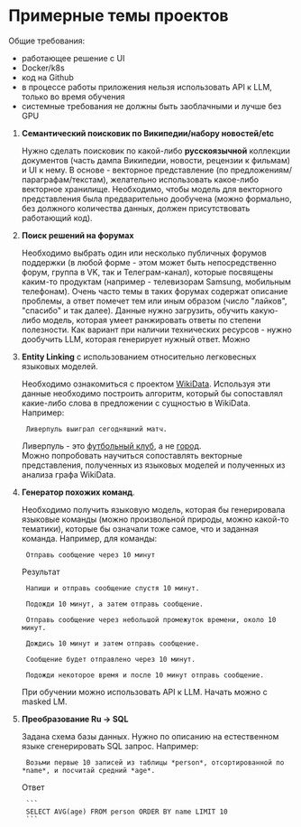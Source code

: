# Примерные темы проектов 

Общие требования:
- работающее решение с UI
- Docker/k8s
- код на Github
- в процессе работы приложения нельзя использовать API к LLM, только во время обучения
- системные требования не должны быть заоблачными и лучше без GPU

1. **Семантический поисковик по Википедии/набору новостей/etc** 

    Нужно сделать поисковик по какой-либо **русскоязычной** коллекции документов (часть дампа Википедии, новости, рецензии к фильмам) и UI к нему. В основе - векторное представление (по предложениям/параграфам/текстам), желательно использовать какое-либо векторное хранилище. Необходимо, чтобы модель для векторного представления была предварительно дообучена (можно формально, без должного количества данных, должен присутствовать работающий код).
 
 2. **Поиск решений на форумах**

    Необходимо выбрать один или несколько публичных форумов поддержки (в любой форме - этом может быть непосредственно форум, группа в VK, так и Телеграм-канал), которые посвящены каким-то продуктам (например - телевизорам Samsung, мобильным телефонам). Очень часто темы в таких форумах содержат описание проблемы, а ответ помечет тем или иным образом (число "лайков", "спасибо" и так далее). Данные нужно загрузить, обучить какую-либо модель, которая умеет ранжировать ответы по степени полезности. Как вариант при наличии технических ресурсов - нужно дообучить LLM, которая генерирует нужный ответ. Можно 

 3. **Entity Linking** с использованием относительно легковесных языковых моделей. 

    Необходимо ознакомиться с проектом [WikiData](https://wikidata.org). Используя эти данные необходимо построить алгоритм, который бы сопоставлял какие-либо слова в предложении с сущностью в WikiData. Например:

         Ливерпуль выиграл сегодняшний матч.

    Ливерпуль - это [футбольный клуб](https://www.wikidata.org/wiki/Q1130849), а не [город](https://www.wikidata.org/wiki/Q24826).  
    Можно попробовать научиться сопоставлять векторные представления, полученных из языковых моделей и полученных из анализа графа WikiData. 

4. **Генератор похожих команд**. 

    Необходимо получить языковую модель, которая бы генерировала языковые команды (можно произвольной природы, можно какой-то тематики), которые бы означали тоже самое, что и заданная команда. Например, для команды:

        Отправь сообщение через 10 минут

    Результат

        Напиши и отправь сообщение спустя 10 минут.

        Подожди 10 минут, а затем отправь сообщение.

        Отправь сообщение через небольшой промежуток времени, около 10 минут.

        Дождись 10 минут и затем отправь сообщение.

        Сообщение будет отправлено через 10 минут.

        Подожди некоторое время и после 10 минут отправь сообщение.

    При обучении можно использовать API к LLM. Начать можно с masked LM. 

5. **Преобразование Ru -> SQL**

    Задана схема базы данных. Нужно по описанию на естественном языке сгенерировать SQL запрос. Например:

        Возьми первые 10 записей из таблицы *person*, отсортированной по *name*, и посчитай средний *age*.

    Ответ

        ``` 
        SELECT AVG(age) FROM person ORDER BY name LIMIT 10
        ```
    



